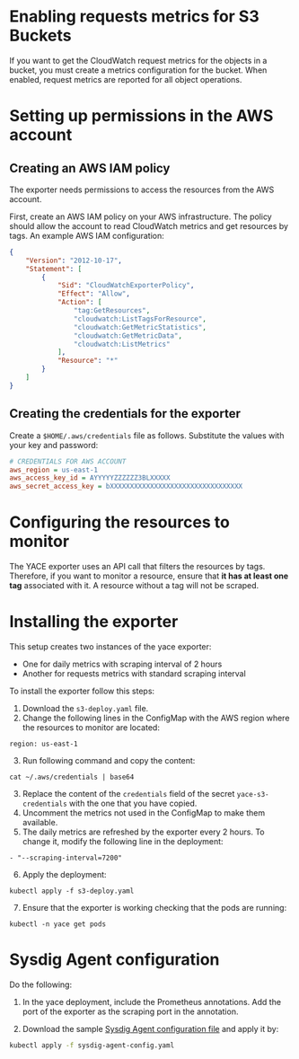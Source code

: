 # Enabling requests metrics for S3 Buckets
If you want to get the CloudWatch request metrics for the objects in a bucket, you must create a metrics configuration for the bucket.
When enabled, request metrics are reported for all object operations.

# Setting up permissions in the AWS account
## Creating an AWS IAM policy
The exporter needs permissions to access the resources from the AWS account.

First, create an AWS IAM policy on your AWS infrastructure. The policy should allow the account to read CloudWatch metrics and get resources by tags.
An example AWS IAM configuration:

```json
{
    "Version": "2012-10-17",
    "Statement": [
        {
            "Sid": "CloudWatchExporterPolicy",
            "Effect": "Allow",
            "Action": [
                "tag:GetResources",
                "cloudwatch:ListTagsForResource",
                "cloudwatch:GetMetricStatistics",
                "cloudwatch:GetMetricData",
                "cloudwatch:ListMetrics"
            ],
            "Resource": "*"
        }
    ]
}
```

## Creating the credentials for the exporter
Create a `$HOME/.aws/credentials` file as follows. Substitute the values with your key and password:

```ini
# CREDENTIALS FOR AWS ACCOUNT
aws_region = us-east-1
aws_access_key_id = AYYYYYZZZZZZ3BLXXXXX
aws_secret_access_key = bXXXXXXXXXXXXXXXXXXXXXXXXXXXXXXXXX
```

# Configuring the resources to monitor
The YACE exporter uses an API call that filters the resources by tags.
Therefore, if you want to monitor a resource, ensure that **it has at least one tag** associated with it. A resource without a tag will not be scraped.

# Installing the exporter
This setup creates two instances of the yace exporter:
- One for daily metrics with scraping interval of 2 hours
- Another for requests metrics with standard scraping interval

To install the exporter follow this steps:

1. Download the `s3-deploy.yaml` file.
2. Change the following lines in the ConfigMap with the AWS region where the resources to monitor are located:
```
region: us-east-1
```
3. Run following command and copy the content:
```
cat ~/.aws/credentials | base64
```
3. Replace the content of the `credentials` field of the secret `yace-s3-credentials` with the one that you have copied.
4. Uncomment the metrics not used in the ConfigMap to make them available.
5. The daily metrics are refreshed by the exporter every 2 hours. To change it, modify the following line in the deployment:
```
- "--scraping-interval=7200"
```
6. Apply the deployment:
```
kubectl apply -f s3-deploy.yaml
```
7. Ensure that the exporter is working checking that the pods are running:
```
kubectl -n yace get pods
```

# Sysdig Agent configuration
Do the following:

1. In the yace deployment, include the Prometheus annotations. Add the port of the exporter as the scraping port in the annotation.    

2. Download the sample [Sysdig Agent configuration file](include/sysdig-agent-config.yaml) and apply it by:
```bash
kubectl apply -f sysdig-agent-config.yaml
```
